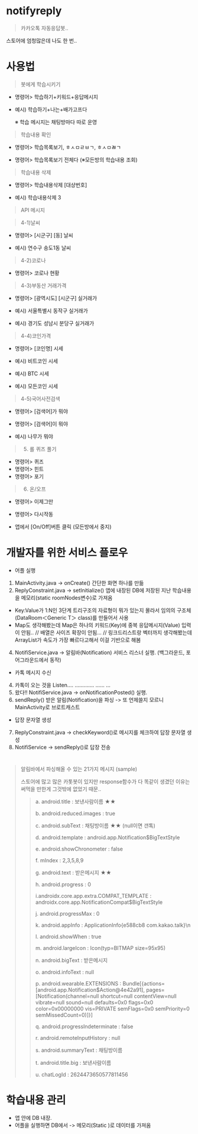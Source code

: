# notifyreply

>카카오톡 자동응답봇.. 



스토어에 엄청많은데 나도 한 번..







# 사용법

> 봇에게 학습시키기 

- 명령어> 학습하기+키워드+응답메시지 

- 예시) 학습하기+나는+배가고프다 

  ※ 학습 메시지는 채팅방마다 따로 운영 
 
 
 
 
 
> 학습내용 확인 

- 명령어> 학습목록보기, ㅎㅅㅁㄹㅂㄱ, ㅎㅅㅁㄼㄱ 

- 명령어> 학습목록보기 전체다   (※모든방의 학습내용 조회) 




> 학습내용 삭제 

- 명령어> 학습내용삭제 [대상번호] 

- 예시) 학습내용삭제 3 




> API 메시지 

>4-1)날씨 

- 명령어> [시군구] [동] 날씨 

- 예시) 연수구 송도1동 날씨 




>4-2)코로나  

- 명령어> 코로나 현황 




>4-3)부동산 거래가격 

- 명령어> [광역시도] [시군구] 실거래가 

- 예시) 서울특별시 동작구 실거래가 

- 예시) 경기도 성남시 분당구 실거래가 




>4-4)코인가격 

- 명령어> [코인명] 시세 

- 예시) 비트코인 시세 

- 예시) BTC 시세 

- 예시) 모든코인 시세 




>4-5)국어사전검색 

- 명령어> [검색어]가 뭐야 

- 명령어> [검색어]이 뭐야 

- 예시) 나무가 뭐야 




>5. 롤 퀴즈 풀기 

- 명령어> 퀴즈
- 명령어> 힌트
- 명령어> 포기



>6. 온/오프 

- 명령어> 이제그만 

- 명령어> 다시작동 

- 앱에서 [On/Off]버튼 클릭 (모든방에서 중지) 


# 개발자를 위한 서비스 플로우
- 어플 실행
 1. MainActivity.java -> onCreate() 간단한 화면 하나를 만듦
 2. ReplyConstraint.java -> setInitialize() 앱에 내장된 DB에 저장된 지난 학습내용을 메모리(static roomNodes변수)로 가져옴
- Key:Value가 1:N인 3단계 트리구조의 자료형이 뭐가 있는지 몰라서 임의의 구조체(DataRoom＜Generic T＞ class)를 만들어서 사용
- Map도 생각해봤는데 Map은 하나의 키워드(Key)에 중복 응답메시지(Value) 입력이 안됨.. // 배열은 사이즈 확장이 안됨... // 링크드리스트랑 벡터까지 생각해봤는데 ArrayList가 속도가 가장 빠르다고해서 이걸 기반으로 해봄
 4. NotifiService.java -> 알림바(Notification) 서비스 리스너 실행. (백그라운드, 포어그라운드에서 동작)
- 카톡 메시지 수신
 4. 카톡이 오는 것을 Listen.... ............. ...... ...
 5. 왔다!! NotifiService.java -> onNotificationPosted() 실행.
 6. sendReply() 받은 알림(Notification)을 파싱 -> 또 언제쓸지 모르니 MainActivity로 브로트캐스트
- 답장 문자열 생성
 7. ReplyConstraint.java ->  checkKeyword()로 메시지를 체크하여 답장 문자열 생성
 8. NotifiService -> sendReply()로 답장 전송 


# 
> 알림바에서 파싱해올 수 있는 21가지 메시지 (sample)
> 
> 스토어에 많고 많은 카톳봇이 있지만 response함수가 다 똑같이 생겼던 이유는 써먹을 만한게 그것밖에 없었기 때문.. 
 >>a. android.title : 보낸사람이름 ★★
 >>
 >>b. android.reduced.images : true
 >>
 >>c. android.subText : 채팅방이름 ★★ (null이면 갠톡)
 >>
 >>d. android.template : android.app.Notification$BigTextStyle
 >>
 >>e. android.showChronometer : false
 >>
 >>f. mIndex : 2,3,5,8,9
 >>
 >>g. android.text : 받은메시지 ★★
 >>
 >>h. android.progress : 0
 >>
 >>i.androidx.core.app.extra.COMPAT_TEMPLATE : androidx.core.app.NotificationCompat$BigTextStyle
 >>
 >>j. android.progressMax : 0
 >>
 >>k. android.appInfo : ApplicationInfo{e588cb8 com.kakao.talk}\n
 >>
 >>l. android.showWhen : true
 >>
 >>m. android.largeIcon : Icon(typ=BITMAP size=95x95)
 >>
 >>n. android.bigText : 받은메시지
 >>
 >>o. android.infoText : null
 >>
 >>p. android.wearable.EXTENSIONS : Bundle[{actions=[android.app.Notification$Action@4e42a91], pages=[Notification(channel=null shortcut=null contentView=null vibrate=null sound=null defaults=0x0 flags=0x0 color=0x00000000 vis=PRIVATE semFlags=0x0 semPriority=0 semMissedCount=0)]}]
 >>
 >>q. android.progressIndeterminate : false
 >>
 >>r. android.remoteInputHistory : null
 >>
 >>s. android.summaryText : 채팅방이름
 >>
 >>t. android.title.big : 보낸사람이름
 >>
 >>u. chatLogId : 2624473650577811456
 >>

# 학습내용 관리
 - 앱 안에 DB 내장.
 - 어플을 실행하면 DB에서 -> 메모리(Static )로 데이터를 가져옴
